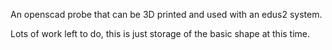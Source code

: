 An openscad probe that can be 3D printed and used with an edus2 system.

Lots of work left to do, this is just storage of the basic shape at this time.
